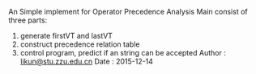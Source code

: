 An Simple implement for Operator Precedence Analysis
Main consist of three parts:
1. generate firstVT and lastVT
2. construct precedence relation table
3. control program, predict if an string can be accepted
Author : likun@stu.zzu.edu.cn
Date : 2015-12-14
